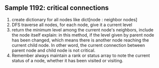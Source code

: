 ## Sample 1192: critical connections

1. create dictionary for all nodes like dict[node : neighbor nodes]
2. DFS traverse all nodes, for each node, give it a current level
3. return the minimum level among the current node's neighbors, include the node itself
    explain: in this method, if the level given by parent node has been changed, which means there is another node reaching the current child node. In other word, the current connection between parent node and child node is not critical.
4. Remember always maintain a rank or status array to note the current status of a node, whether it has been visited or visiting.

    
